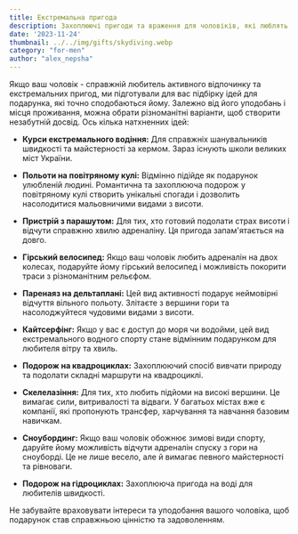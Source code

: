 ```yaml
---
title: Екстремальна пригода
description: Захоплюючі пригоди та враження для чоловіків, які люблять адреналін.
date: '2023-11-24'
thumbnail: ../../img/gifts/skydiving.webp
category: "for-men"
author: "alex_nepsha"
---
```


Якщо ваш чоловік - справжній любитель активного відпочинку та екстремальних пригод, ми підготували для вас підбірку ідей для подарунка, які точно сподобаються йому. Залежно від його уподобань і місця проживання, можна обрати різноманітні варіанти, щоб створити незабутній досвід. Ось кілька натхненних ідей:

- **Курси екстремального водіння:** Для справжніх шанувальників швидкості та майстерності за кермом. Зараз існують школи великих міст України.

- **Польоти на повітряному кулі:** Відмінно підійде як подарунок улюбленій людині. Романтична та захоплююча подорож у повітряному кулі створить унікальні спогади і дозволить насолодитися мальовничими видами з висоти.

- **Пристрій з парашутом:** Для тих, хто готовий подолати страх висоти і відчути справжню хвилю адреналіну. Ця пригода запам'ятається на довго.

- **Гірський велосипед:** Якщо ваш чоловік любить адреналін на двох колесах, подаруйте йому гірський велосипед і можливість покорити траси з різноманітним рельєфом.

- **Паренаяз на дельтаплані:** Цей вид активності подарує неймовірні відчуття вільного польоту. Злітаєте з вершини гори та насолоджуйтеся чудовими видами з висоти.

- **Кайтсерфінг:** Якщо у вас є доступ до моря чи водойми, цей вид екстремального водного спорту стане відмінним подарунком для любителя вітру та хвиль.

- **Подорож на квадроциклах:** Захоплюючий спосіб вивчати природу та подолати складні маршрути на квадроциклі.

- **Скелелазіння:** Для тих, хто любить підйоми на високі вершини. Це вимагає сили, витривалості та відваги. У багатьох містах вже є компанії, які пропонують трансфер, харчування та навчання базовим навичкам.

- **Сноубординг:** Якщо ваш чоловік обожнює зимові види спорту, даруйте йому можливість відчути адреналін спуску з гори на сноуборді. Це не лише весело, але й вимагає певного майстерності та рівноваги.

- **Подорож на гідроциклах:** Захоплююча пригода на воді для любителів швидкості.

Не забувайте враховувати інтереси та уподобання вашого чоловіка, щоб подарунок став справжньою цінністю та задоволенням.
